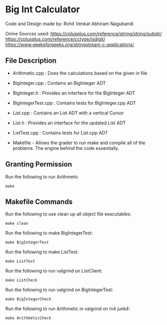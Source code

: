 # Big Int Calculator
Code and Design made by: Rohit Venkat Abhiram Nagubandi

Onine Sources used:
https://cplusplus.com/reference/string/string/substr/
https://cplusplus.com/reference/cctype/isdigit/
https://www.geeksforgeeks.org/stringstream-c-applications/

## File Description

- Arithmetic.cpp : Does the calculations based on the given in file

- BigInteger.cpp : Contains an BigInteger ADT

- BigInteger.h : Provides an interface for the BigInteger ADT

- BigIntegerTest.cpp : Contains tests for BigInteger.cpp ADT

- List.cpp : Contains an List ADT with a vertical Cursor

- List.h : Provides an interface for the updated List ADT

- ListTest.cpp : Contains tests for List.cpp ADT

- Makefile - Allows the grader to run make and compile all of the problems. The engine behind the code essentially.


## Granting Permission

Run the following to run Arithmetic 

```
make
```

## Makefile Commands

Run the following to use clean up all object file executables:

```
make clean
```

Run the following to make BigIntegerTest:

```
make BigIntegerTest
```

Run the following to make ListTest:

```
make ListTest
```

Run the following to run valgrind on ListClient:

```
make ListCheck
```

Run the following to run valgrind on BigIntegerTest:

```
make BigIntegerCheck
```

Run the following to run Arithmetic in valgrind on in4 junk4: 

```
make ArithmeticCheck
```

